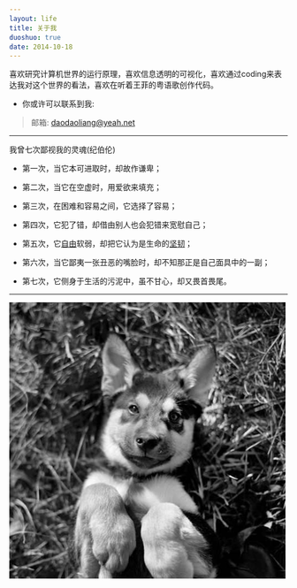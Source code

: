 ```yaml
---
layout: life
title: 关于我
duoshuo: true
date: 2014-10-18
---
```


> 
喜欢研究计算机世界的运行原理，喜欢信息透明的可视化，喜欢通过coding来表达我对这个世界的看法，喜欢在听着王菲的粤语歌创作代码。


* 你或许可以联系到我:

> <i class="fa  fa-user"></i> 邮箱: [daodaoliang@yeah.net](mailto:daodaoliang@yeah.net)

******

我曾七次鄙视我的灵魂(纪伯伦)

* 第一次，当它本可进取时，却故作谦卑； 

* 第二次，当它在空虚时，用爱欲来填充；

* 第三次，在困难和容易之间，它选择了容易； 

* 第四次，它犯了错，却借由别人也会犯错来宽慰自己；

* 第五次，它[自由][1]软弱，却把它认为是生命的[坚韧][2]； 

* 第六次，当它鄙夷一张丑恶的嘴脸时，却不知那正是自己面具中的一副； 

* 第七次，它侧身于生活的污泥中，虽不甘心，却又畏首畏尾。

******

![daodaoliang](/res/img/blog/daodaoliang.jpg)


[1]:/page/daodaoliang.html
[2]:/res/download/daodaoliang.pdf



